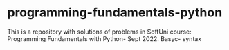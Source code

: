 # programming-fundamentals-python
This is a repository with solutions of problems in SoftUni course: Programming Fundamentals with Python- Sept 2022.
Basyc- syntax
